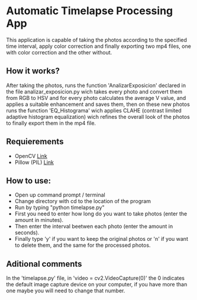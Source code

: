 # Automatic Timelapse Processing App

This application is capable of taking the photos according to the specified time interval, apply color correction and finally exporting two mp4 files, one with color correction and the other without.

## How it works?

After taking the photos, runs the function 'AnalizarExposicion' declared in the file analizar_exposicion.py wich takes every photo and convert them from RGB to HSV and for every photo calculates the average V value, and applies a suitable enhancement and saves them, then on these new photos runs the function 'EQ_Histograma' wich applies CLAHE (contrast limited adaptive histogram equalization) wich refines the overall look of the photos to finally export them in the mp4 file.

## Requierements

* OpenCV  [Link](https://opencv.org/)
* Pillow (PIL) [Link](https://python-pillow.org/)

## How to use:

* Open up command prompt / terminal
* Change directory with cd to the location of the program 
* Run by typing "python timelapse.py"
* First you need to enter how long do you want to take photos (enter the amount in minutes).
* Then enter the interval beetwen each photo (enter the amount in seconds).
* Finally type 'y' if you want to keep the original photos or 'n' if you want to delete them, and the same for the processed photos.

## Aditional comments

In the 'timelapse.py' file, in 'video = cv2.VideoCapture(0)'  the 0 indicates the default image capture device on your computer, if you have more than one maybe you will need to change that number.
